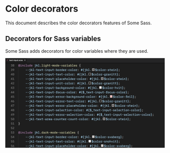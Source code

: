 # Color decorators

This document describes the color decorators features of Some Sass.

## Decorators for Sass variables

Some Sass adds decorators for color variables where they are used.

![](../images/usage/color-decorators.png)
